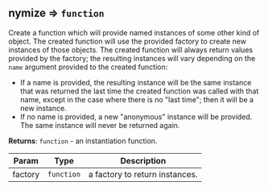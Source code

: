 <a name="module_nymize"></a>
## nymize ⇒ <code>function</code>
Create a function which will provide named instances of some
other kind of object. The created function will use the provided 
factory to create new instances of those objects. The created 
function will always return values provided by the factory; the 
resulting instances will vary depending on the `name` argument 
provided to the created function:

* If a name is provided, the resulting instance will be the same
  instance that was returned the last time the created function 
  was called with that name, except in the case where there is no
  "last time"; then it will be a new instance.
* If no name is provided, a new "anonymous" instance will be provided.
  The same instance will never be returned again.

**Returns**: <code>function</code> - an instantiation function.  

| Param | Type | Description |
| --- | --- | --- |
| factory | <code>function</code> | a factory to return instances. |

